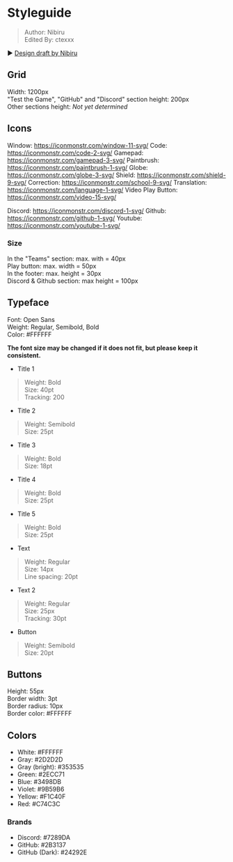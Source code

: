 # Styleguide
> Author: Nibiru  
> Edited By: ctexxx

:arrow_forward: [Design draft by Nibiru](design_draft.jpg)

## Grid
Width: 1200px  
"Test the Game", "GitHub" and "Discord" section height: 200px  
Other sections height: _Not yet determined_  

## Icons
Window: https://iconmonstr.com/window-11-svg/
Code: https://iconmonstr.com/code-2-svg/
Gamepad: https://iconmonstr.com/gamepad-3-svg/
Paintbrush: https://iconmonstr.com/paintbrush-1-svg/
Globe: https://iconmonstr.com/globe-3-svg/
Shield: https://iconmonstr.com/shield-9-svg/
Correction: https://iconmonstr.com/school-9-svg/
Translation: https://iconmonstr.com/language-1-svg/
Video Play Button: https://iconmonstr.com/video-15-svg/

Discord: https://iconmonstr.com/discord-1-svg/
Github: https://iconmonstr.com/github-1-svg/
Youtube: https://iconmonstr.com/youtube-1-svg/

### Size
In the "Teams" section: max. with = 40px  
Play button: max. width = 50px  
In the footer: max. height = 30px  
Discord & Github section: max height = 100px

## Typeface
Font: Open Sans  
Weight: Regular, Semibold, Bold  
Color: #FFFFFF  

**The font size may be changed if it does not fit, but please keep it consistent.**

- Title 1
> Weight: Bold  
> Size: 40pt  
> Tracking: 200  

- Title 2
> Weight: Semibold  
> Size: 25pt  

- Title 3
> Weight: Bold  
> Size: 18pt  

- Title 4
> Weight: Bold  
> Size: 25pt  

- Title 5
> Weight: Bold  
> Size: 25pt  

- Text
> Weight: Regular  
> Size: 14px  
> Line spacing: 20pt  

- Text 2
> Weight: Regular  
> Size: 25px  
> Tracking: 30pt  

- Button
> Weight: Semibold  
> Size: 20pt  

## Buttons
Height: 55px  
Border width: 3pt  
Border radius: 10px  
Border color: #FFFFFF  

## Colors
- White: #FFFFFF
- Gray: #2D2D2D
- Gray (bright): #353535
- Green: #2ECC71
- Blue: #3498DB
- Violet: #9B59B6
- Yellow: #F1C40F
- Red: #C74C3C

### Brands
- Discord: #7289DA
- GitHub: #2B3137
- GitHub (Dark): #24292E
